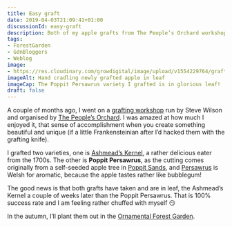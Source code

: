 ```yaml
---
title: Easy graft
date: 2019-04-03T21:09:41+01:00
discussionId: easy-graft
description: Both of my apple grafts from The People’s Orchard workshop have taken! Beginners luck methinks…
tags: 
- ForestGarden
- GdnBloggers
- Weblog
image: 
- https://res.cloudinary.com/growdigital/image/upload/v1554229764/graft-0A59BB10.jpg
imageAlt: Hand cradling newly grafted apple in leaf
imageCap: The Poppit Persawrus variety I grafted is in glorious leaf! 
draft: false
---
```


A couple of months ago, I went on a [grafting workshop](/blog/grafting-workshop-feb-2019/) run by Steve Wilson and organised by [The People’s Orchard](http://www.stdogmaelsabbey.org.uk/peoplesorchard). I was amazed at how much I enjoyed it, that sense of accomplishment when you create something beautiful and unique (if a little Frankensteinian after I’d hacked them with the grafting knife). 

I grafted two varieties, one is [Ashmead’s Kernel](https://www.orangepippin.com/varieties/apples/ashmeads-kernel), a rather delicious eater from the 1700s. The other is **Poppit Persawrus**, as the cutting comes originally from a self-seeded apple tree in [Poppit Sands](https://en.wikipedia.org/wiki/Poppit_Sands), and [Persawrus](https://translate.google.com/#view=home&op=translate&sl=cy&tl=en&text=persawrus) is Welsh for aromatic, because the apple tastes rather like bubblegum! 

The good news is that both grafts have taken and are in leaf, the Ashmead’s Kernel a couple of weeks later than the Poppit Persawrus. That is 100% success rate and I am feeling rather chuffed with myself 😏

In the autumn, I’ll plant them out in the [Ornamental Forest Garden](https://www.forestgarden.wales/blog/introducing-ornamental-maintenance-free-forest-garden/).
